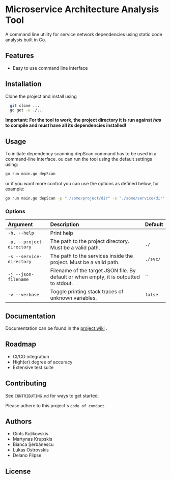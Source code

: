 # Microservice Architecture Analysis Tool

A command line utility for service network dependencies using static code analysis built in Go.

## Features

- Easy to use command line interface

## Installation

Clone the project and install using

```bash
  git clone ...
  go get -u ./...
```

**Important: For the tool to work, the project directory it is run against _has_ to compile and must have all its
dependencies installed!**

## Usage

To initiate dependency scanning depScan command has to be used in a command-line interface.
ou can run the tool using the default settings using:

```sh
go run main.go depScan
```

or if you want more control you can use the options as defined below, for example:

```sh
go run main.go depScan -p "./some/project/dir" -s "./some/service/dir"
```

### Options

| Argument                  | Description                                                                            | Default  |
|:--------------------------|:---------------------------------------------------------------------------------------|:---------|
| `-h, --help`              | Print help                                                                             |          |
| `-p, --project-directory` | The path to the project directory. Must be a valid path.                               | `./`     |
| `-s --service-directory`  | The path to the services inside the project. Must be a valid path.                     | `./svc/` |
| `-j --json-filename`      | Filename of the target JSON file. By default or when empty, it is outputted to stdout. | ``       |
| `-v --verbose`            | Toggle printing stack traces of unknown variables.                                     | `false`  |

## Documentation

Documentation can be found in
the [project wiki](https://gitlab.ewi.tudelft.nl/cse2000-software-project/2021-2022-q4/cluster-13/microservice-architecture-analysis-tool/code/-/wikis/home)
.

## Roadmap

- CI/CD integration
- High(er) degree of accuracy
- Extensive test suite

## Contributing

See `CONTRIBUTING.md` for ways to get started.

Please adhere to this project's `code of conduct`.

## Authors

- Gints Kuļikovskis
- Martynas Krupskis
- Bianca Şerbănescu
- Lukas Ostrovskis
- Delano Flipse

## License


